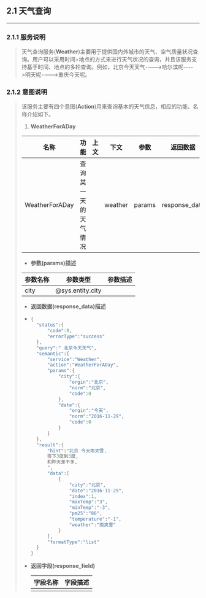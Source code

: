 ## 2.1 天气查询

---

### 2.1.1 服务说明

> 天气查询服务\(**Weather**\)主要用于提供国内外城市的天气、空气质量状况查询。用户可以采用时间+地点的方式来进行天气状况的查询，并且该服务支持基于时间、地点的多轮查询。例如，北京今天天气----&gt;哈尔滨呢----&gt;明天呢----&gt;重庆今天呢。

### 2.1.2 意图说明

> 该服务主要有四个意图\(**Action**\)用来查询基本的天气信息，相应的功能、名称介绍如下。
> 
> 1. **WeatherForADay**
> 
>   | 名称 | 功能 | 上文 | 下文 | 参数 | 返回数据 | 返回字段 |
>   | --- | --- | --- | --- | --- | --- | --- |
>   | WeatherForADay | 查询某一天的天气情况 |  | weather | params | response\_data | response\_field |
> 
>   * **参数\(params\)描述**
> 
>   | 参数名称 | 参数类型 | 参数描述 |
>   | --- | --- | --- |
>   | city | @sys.entity.city |  |
> 
>   * **返回数据\(response\_data\)描述**
>   * ```go
>     {
>       "status":{
>           "code":0,
>           "errorType":"success"
>       },
>       "query":" 北京今天天气",
>       "semantic":{
>           "service":"Weather",
>           "action":"WeatherForADay",
>           "params":{
>               "city":{
>                   "orgin":"北京",
>                   "norm":"北京",
>                   "code":0
>               },
>               "date":{
>                   "orgin":"今天",
>                   "norm":"2016-11-29",
>                   "code":0
>               }
>           }
>       },
>       "result":{
>           "hint":"北京 今天雨夹雪,
>           零下3度到3度,
>           和昨天差不多,
>           ",
>           "data":[
>               {
>                   "city":"北京",
>                   "date":"2016-11-29",
>                   "index":1,
>                   "maxTemp":"3",
>                   "minTemp":"-3",
>                   "pm25":"86",
>                   "temperature":"-1",
>                   "weather":"雨夹雪"
>               }
>           ],
>           "formatType":"list"
>       }
>     }
> 
>     ```
> 
> 
> 
> * **返回字段\(response\_field\)**
> 
>   | 字段名称 | 字段描述 |
>   | --- | --- |
>   |  |  |

